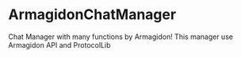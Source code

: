 # ArmagidonChatManager
Chat Manager with many functions by Armagidon!
This manager use Armagidon API and ProtocolLib
